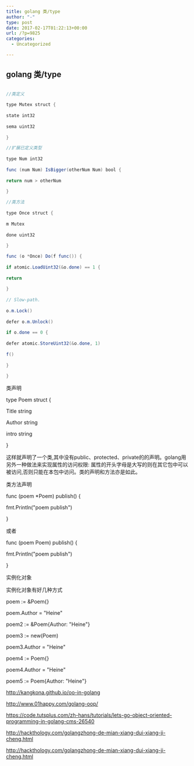 ```yaml
---
title: golang 类/type
author: "-"
type: post
date: 2017-02-17T01:22:13+00:00
url: /?p=9825
categories:
  - Uncategorized

---
```

## golang 类/type
```java
  
//类定义
  
type Mutex struct {
        
state int32
        
sema uint32
    
}

//扩展已定义类型
   
type Num int32
      
func (num Num) IsBigger(otherNum Num) bool {
          
return num > otherNum
      
}

//类方法
  
type Once struct {
      
m Mutex
      
done uint32
  
}

func (o *Once) Do(f func()) {
      
if atomic.LoadUint32(&o.done) == 1 {
          
return
      
}
      
// Slow-path.
      
o.m.Lock()
      
defer o.m.Unlock()
      
if o.done == 0 {
          
defer atomic.StoreUint32(&o.done, 1)
          
f()
      
}
  
}

```

类声明
  
type Poem struct {
      
Title string
      
Author string
      
intro string
  
}
  
这样就声明了一个类,其中没有public、protected、private的的声明。golang用另外一种做法来实现属性的访问权限: 属性的开头字母是大写的则在其它包中可以被访问,否则只能在本包中访问。类的声明和方法亦是如此。

类方法声明
  
func (poem *Poem) publish() {
      
fmt.Println("poem publish")
  
}
  
或者
  
func (poem Poem) publish() {
      
fmt.Println("poem publish")
  
}

实例化对象
  
实例化对象有好几种方式
  
poem := &Poem{}
  
poem.Author = "Heine"
  
poem2 := &Poem{Author: "Heine"}
  
poem3 := new(Poem)
  
poem3.Author = "Heine"
  
poem4 := Poem{}
  
poem4.Author = "Heine"
  
poem5 := Poem{Author: "Heine"}

http://kangkona.github.io/oo-in-golang
  
http://www.01happy.com/golang-oop/
  
https://code.tutsplus.com/zh-hans/tutorials/lets-go-object-oriented-programming-in-golang-cms-26540
  
http://hackthology.com/golangzhong-de-mian-xiang-dui-xiang-ji-cheng.html
  
http://hackthology.com/golangzhong-de-mian-xiang-dui-xiang-ji-cheng.html